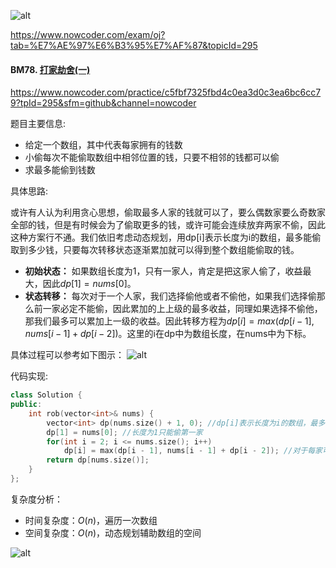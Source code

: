![alt](https://uploadfiles.nowcoder.com/bm/top101-head.jpg)

https://www.nowcoder.com/exam/oj?tab=%E7%AE%97%E6%B3%95%E7%AF%87&topicId=295

#### BM78. [打家劫舍(一)](https://www.nowcoder.com/practice/c5fbf7325fbd4c0ea3d0c3ea6bc6cc79?tpId=295&sfm=github&channel=nowcoder)

https://www.nowcoder.com/practice/c5fbf7325fbd4c0ea3d0c3ea6bc6cc79?tpId=295&sfm=github&channel=nowcoder


题目主要信息:
- 给定一个数组，其中代表每家拥有的钱数
- 小偷每次不能偷取数组中相邻位置的钱，只要不相邻的钱都可以偷
- 求最多能偷到钱数

具体思路:

或许有人认为利用贪心思想，偷取最多人家的钱就可以了，要么偶数家要么奇数家全部的钱，但是有时候会为了偷取更多的钱，或许可能会连续放弃两家不偷，因此这种方案行不通。我们依旧考虑动态规划，用dp[i]表示长度为i的数组，最多能偷取到多少钱，只要每次转移状态逐渐累加就可以得到整个数组能偷取的钱。

- **初始状态：** 如果数组长度为1，只有一家人，肯定是把这家人偷了，收益最大，因此$dp[1] = nums[0]$。
- **状态转移：** 每次对于一个人家，我们选择偷他或者不偷他，如果我们选择偷那么前一家必定不能偷，因此累加的上上级的最多收益，同理如果选择不偷他，那我们最多可以累加上一级的收益。因此转移方程为$dp[i] = max(dp[i - 1], nums[i - 1] + dp[i - 2])$。这里的i在dp中为数组长度，在nums中为下标。

具体过程可以参考如下图示：
![alt](https://uploadfiles.nowcoder.com/images/20220219/397721558_1645252675323/D62F0F8E64BE644381DF7ED781BB95C4)

代码实现:
```cpp
class Solution {
public:
    int rob(vector<int>& nums) {
        vector<int> dp(nums.size() + 1, 0); //dp[i]表示长度为i的数组，最多能偷取多少钱
        dp[1] = nums[0]; //长度为1只能偷第一家
        for(int i = 2; i <= nums.size(); i++)
            dp[i] = max(dp[i - 1], nums[i - 1] + dp[i - 2]); //对于每家可以选择偷或者不偷
        return dp[nums.size()];
    }
};
```

复杂度分析：
- 时间复杂度：$O(n)$，遍历一次数组
- 空间复杂度：$O(n)$，动态规划辅助数组的空间

![alt](https://uploadfiles.nowcoder.com/bm/top101-tail.jpg)